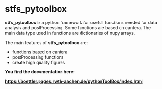 # stfs_pytoolbox

**stfs_pytoolbox** is a python framework for usefull functions needed for data 
analysis and postProcessing.
Some functions are based on cantera.
The main data type used in functions are dictionaries of nupy arrays.

The main features of **stfs_pytoolbox** are:

* functions based on cantera
* postProcessing functions
* create high quality figures

**You find the documentation here:**

**https://boettler.pages.rwth-aachen.de/pythonToolBox/index.html**
